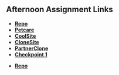 ## Afternoon Assignment Links

-  **[Repo](https://github.com/ewood-coder/fs-journal)**
-  **[Petcare](https://ewood-coder.github.io/petcare)**
-  **[CoolSite](https://ewood-coder.github.io/coolSite)**
-  **[CloneSite](https://ewood-coder.github.io/cloneSite)**
-	**[PartnerClone](https://ewood-coder.github.io/partnerClone/)**
-	**[Checkpoint 1](https://ewood-coder.github.io/siteCloneCP1/)**

<!-- EXTRAS -->
-	**[Repo](https://github.com/ewood-coder/<ASSIGNMENT_REPO>)**
